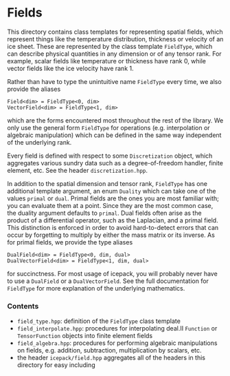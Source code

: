 
# Fields

This directory contains class templates for representing spatial fields, which represent things like the temperature distribution, thickness or velocity of an ice sheet.
These are represented by the class template `FieldType`, which can describe physical quantities in any dimension or of any tensor rank.
For example, scalar fields like temperature or thickness have rank 0, while vector fields like the ice velocity have rank 1.

Rather than have to type the unintuitive name `FieldType` every time, we also provide the aliases

    Field<dim> = FieldType<0, dim>
    VectorField<dim> = FieldType<1, dim>

which are the forms encountered most throughout the rest of the library.
We only use the general form `FieldType` for operations (e.g. interpolation or algebraic manipulation) which can be defined in the same way independent of the underlying rank.

Every field is defined with respect to some `Discretization` object, which aggregates various sundry data such as a degree-of-freedom handler, finite element, etc.
See the header `discretization.hpp`.

In addition to the spatial dimension and tensor rank, `FieldType` has one additional template argument, an enum `Duality` which can take one of the values `primal` or `dual`.
Primal fields are the ones you are most familiar with; you can evaluate them at a point.
Since they are the most common case, the duality argument defaults to `primal`.
Dual fields often arise as the product of a differential operator, such as the Laplacian, and a primal field.
This distinction is enforced in order to avoid hard-to-detect errors that can occur by forgetting to multiply by either the mass matrix or its inverse.
As for primal fields, we provide the type aliases

    DualField<dim> = FieldType<0, dim, dual>
    DualVectorField<dim> = FieldType<1, dim, dual>

for succinctness.
For most usage of icepack, you will probably never have to use a `DualField` or a `DualVectorField`.
See the full documentation for `FieldType` for more explanation of the underlying mathematics.


### Contents

* `field_type.hpp`: definition of the `FieldType` class template
* `field_interpolate.hpp`: procedures for interpolating deal.II `Function` or `TensorFunction` objects into finite element fields
* `field_algebra.hpp`: procedures for performing algebraic manipulations on fields, e.g. addition, subtraction, multiplication by scalars, etc.
* the header `icepack/field.hpp` aggregates all of the headers in this directory for easy including
